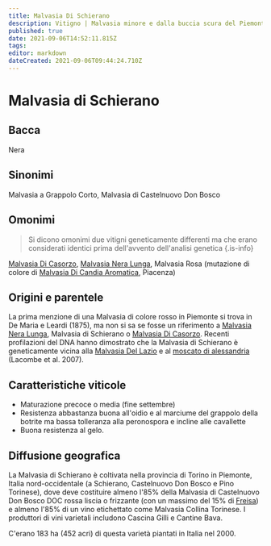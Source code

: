 ```yaml
---
title: Malvasia Di Schierano
description: Vitigno | Malvasia minore e dalla buccia scura del Piemonte che produce rossi dolci leggermente aromatici.
published: true
date: 2021-09-06T14:52:11.815Z
tags: 
editor: markdown
dateCreated: 2021-09-06T09:44:24.710Z
---
```


# Malvasia di Schierano

## Bacca
Nera

## Sinonimi
Malvasia a Grappolo Corto, Malvasia di Castelnuovo Don Bosco

## Omonimi
> Si dicono omonimi due vitigni geneticamente differenti ma che erano considerati identici prima dell'avvento dell'analisi genetica
{.is-info}

[Malvasia Di Casorzo](/vitigni/malvasia-di-casorzo), [Malvasia Nera Lunga](/vitigni/malvasia-nera-lunga), Malvasia Rosa (mutazione di colore di [Malvasia Di Candia Aromatica](/vitigni/malvasia-di-candia-aromatica), Piacenza)

## Origini e parentele
La prima menzione di una Malvasia di colore rosso in Piemonte si trova in De Maria e Leardi (1875), ma non si sa se fosse un riferimento a [Malvasia Nera Lunga](/vitigni/malvasia-nera-lunga), Malvasia di Schierano o [Malvasia Di Casorzo](/vitigni/malvasia-di-casorzo). Recenti profilazioni del DNA hanno dimostrato che la Malvasia di Schierano è geneticamente vicina alla [Malvasia Del Lazio](/vitigni/malvasia-del-lazio) e al [moscato di alessandria](/vitigni/moscato-di-alessandria) (Lacombe et al. 2007).

## Caratteristiche viticole

- Maturazione precoce o media (fine settembre)
- Resistenza abbastanza buona all'oidio e al marciume del grappolo della botrite ma bassa tolleranza alla peronospora e incline alle cavallette
- Buona resistenza al gelo.

## Diffusione geografica

La Malvasia di Schierano è coltivata nella provincia di Torino in Piemonte, Italia nord-occidentale (a Schierano, Castelnuovo Don Bosco e Pino Torinese), dove deve costituire almeno l'85% della Malvasia di Castelnuovo Don Bosco DOC rossa liscia o frizzante (con un massimo del 15% di [Freisa](/vitigni/freisa)) e almeno l'85% di un vino etichettato come Malvasia Collina Torinese. I produttori di vini varietali includono Cascina Gilli e Cantine Bava.

C'erano 183 ha (452 acri) di questa varietà piantati in Italia nel 2000.
